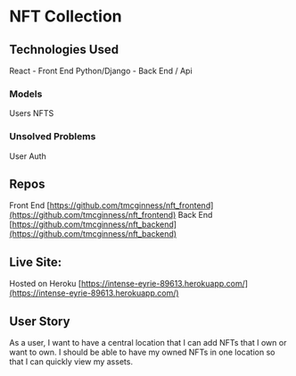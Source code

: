 # NFT Collection

## Technologies Used
React - Front End
Python/Django - Back End / Api

### Models
Users
NFTS

### Unsolved Problems

User Auth 

## Repos

Front End [https://github.com/tmcginness/nft_frontend](https://github.com/tmcginness/nft_frontend)
Back End [https://github.com/tmcginness/nft_backend](https://github.com/tmcginness/nft_backend)

## Live Site:

Hosted on Heroku [https://intense-eyrie-89613.herokuapp.com/](https://intense-eyrie-89613.herokuapp.com/)

## User Story

As a user, I want to have a central location that I can add NFTs that I own or want to own. I should be able to have my owned NFTs in one location so that I can quickly view my assets. 